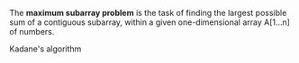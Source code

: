 The **maximum subarray problem** is the task of finding the largest possible sum of a contiguous subarray, within a given one-dimensional array A[1…n] of numbers.

Kadane's algorithm